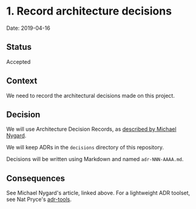 # 1. Record architecture decisions

Date: 2019-04-16

## Status

Accepted

## Context

We need to record the architectural decisions made on this project.

## Decision

We will use Architecture Decision Records, as [described by Michael Nygard](http://thinkrelevance.com/blog/2011/11/15/documenting-architecture-decisions).

We will keep ADRs in the `decisions` directory of this repository.

Decisions will be written using Markdown and named `adr-NNN-AAAA.md`.

## Consequences

See Michael Nygard's article, linked above. For a lightweight ADR toolset, see Nat Pryce's [adr-tools](https://github.com/npryce/adr-tools).
